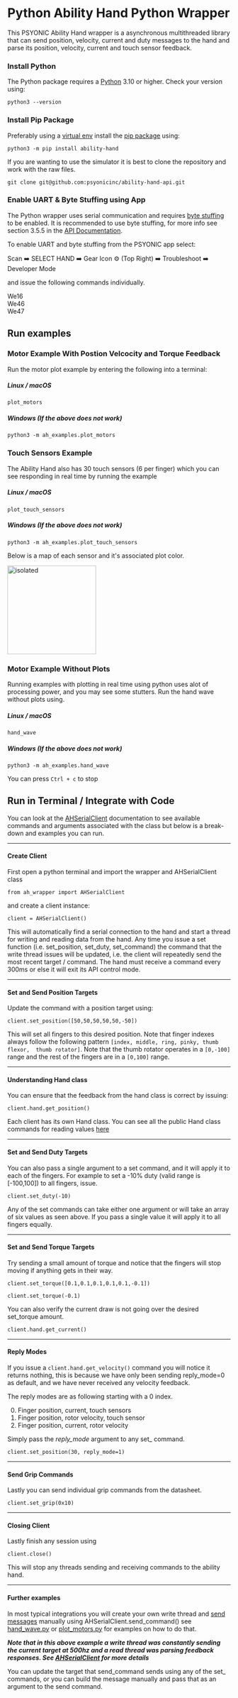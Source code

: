 # Python Ability Hand Python Wrapper

This PSYONIC Ability Hand wrapper is a asynchronous multithreaded library 
that can send position, velocity, current and duty messages to the hand and 
parse its position, velocity, current and touch sensor feedback.

### Install Python 
The Python package requires a [Python](https://www.python.org/) 3.10 or higher.  Check your version using:  

`python3 --version`

### Install Pip Package

Preferably using a [virtual env](https://docs.python.org/3/library/venv.html) 
install the [pip package](https://pypi.org/project/ability-hand/) using:

`python3 -m pip install ability-hand`

If you are wanting to use the simulator it is best to clone the repository and 
work with the raw files.

`git clone git@github.com:psyonicinc/ability-hand-api.git`

### Enable UART & Byte Stuffing using App

The Python wrapper uses serial communication and requires [byte stuffing](https://www.tutorialspoint.com/data_communication_computer_network/byte_stuffing.htm) 
to be enabled.  It is recommended to use byte stuffing, for more info see 
section 3.5.5 in the [API Documentation](https://github.com/psyonicinc/ability-hand-api/blob/master/Documentation/ABILITY-HAND-ICD.pdf).  

To enable UART and byte stuffing from the PSYONIC app select:

Scan ➡️ SELECT HAND ➡️ Gear Icon ⚙️
(Top Right) ➡️ Troubleshoot ➡️ Developer Mode

and issue the following commands 
individually.

We16  
We46  
We47

## Run examples

### Motor Example With Postion Velcocity and Torque Feedback

Run the motor plot example by entering the following into a terminal:

##### Linux / macOS

`plot_motors`

##### Windows (If the above does not work)

`python3 -m ah_examples.plot_motors`

### Touch Sensors Example

The Ability Hand also has 30 touch sensors (6 per finger) which you can see 
responding in real time by running the example

##### Linux / macOS

`plot_touch_sensors`

##### Windows (If the above does not work)

`python3 -m ah_examples.plot_touch_sensors`

Below is a map of each sensor and it's associated plot color.

<img src="https://github.com/psyonicinc/ability-hand-api/blob/master/python/images/touch_sensor_legend.png?raw=true" alt="isolated" width="200"/>

### Motor Example Without Plots

Running examples with plotting in real time using python uses alot of 
processing power, and you may see some stutters. Run the hand wave without plots
using.

##### Linux / macOS

`hand_wave`

##### Windows (If the above does not work)

`python3 -m ah_examples.hand_wave`

You can press `Ctrl + c` to stop

## Run in Terminal / Integrate with Code

You can look at the [AHSerialClient](https://github.com/psyonicinc/ability-hand-api/blob/master/python/docs/AHSerialClient.md) 
documentation to see available commands and arguments associated with the class 
but below is a break-down and examples you can run.

---

#### Create Client

First open a python terminal and import the wrapper and AHSerialClient class

```from ah_wrapper import AHSerialClient ```

and create a client instance:

```client = AHSerialClient()```

This will automatically find a serial connection to the hand and start a thread
for writing and reading data from the hand.  Any time you issue a set function
(i.e. set_position, set_duty, set_command) the command that the write thread issues 
will be updated, i.e. the client will repeatedly send the most recent target / 
command. The hand must receive a command every 300ms or else it will exit its 
API control mode.  


---

#### Set and Send Position Targets

Update the command with a position target using:

```client.set_position([50,50,50,50,50,-50])```

This will set all fingers to this desired position. Note that finger indexes 
always follow the following pattern `[index, middle, ring, pinky, thumb flexor, 
thumb rotator]`. Note that the thumb rotator operates in a `[0,-100]` range and 
the rest of the fingers are in a `[0,100]` range.

---

#### Understanding Hand class


You can ensure that the feedback from the hand class is correct by issuing:

```client.hand.get_position()```

Each client has its own Hand class. You can see all the public Hand class 
commands for reading values [here](https://github.com/psyonicinc/ability-hand-api/blob/master/python/docs/Hand.md)

---

#### Set and Send Duty Targets

You can also pass a single argument to a set command, and it will apply it to each
of the fingers.  For example to set a -10% duty (valid range is [-100,100]) to 
all fingers, issue.

```client.set_duty(-10)```

Any of the set commands can take either one argument or will take an array of 
six values as seen above.  If you pass a single value it will apply it to all 
fingers equally.

---

#### Set and Send Torque Targets


Try sending a small amount of torque and notice that the fingers will stop moving
if anything gets in their way.

```client.set_torque([0.1,0.1,0.1,0.1,0.1,-0.1])```

```client.set_torque(-0.1)```

You can also verify the current draw is not going over the desired set_torque 
amount.

```client.hand.get_current()```

---

#### Reply Modes

If you issue a `client.hand.get_velocity()` command you will notice it returns
nothing, this is because we have only been sending reply_mode=0 as default, and
we have never received any velocity feedback.

The reply modes are as following starting with a 0 index.

0. Finger position, current, touch sensors
1. Finger position, rotor velocity, touch sensor
2. Finger position, current, rotor velocity

Simply pass the *reply_mode* argument to any set_ command.  

```client.set_position(30, reply_mode=1)```


---

#### Send Grip Commands

Lastly you can send individual grip commands from the datasheet.

```client.set_grip(0x10)```

---

#### Closing Client

Lastly finish any session using

```client.close()```

This will stop any threads sending and receiving commands to the ability hand.

---

#### Further examples

In most typical integrations
you will create your own write thread and [send messages](https://github.com/psyonicinc/ability-hand-api/blob/master/python/ah_wrapper/ah_api.py) 
manually using AHSerialClient.send_command() see [hand_wave.py](https://github.com/psyonicinc/ability-hand-api/blob/master/python/ah_examples/hand_wave.py) 
or [plot_motors.py](https://github.com/psyonicinc/ability-hand-api/blob/master/python/ah_examples/hand_wave.py) for examples on how to do that.  

***Note that in this 
above example a write thread was constantly sending the current target at 500hz
and a read thread was parsing feedback responses.  See [AHSerialClient](https://github.com/psyonicinc/ability-hand-api/tree/master/python/docs) for more details***

You can update the target that send_command sends using any of the set_ 
commands, or you can build the message manually and pass that as an argument to the send command.
